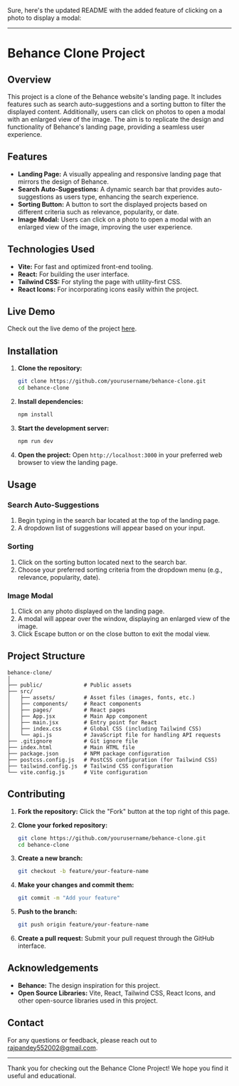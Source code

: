 Sure, here's the updated README with the added feature of clicking on a photo to display a modal:

---

# Behance Clone Project

## Overview

This project is a clone of the Behance website's landing page. It includes features such as search auto-suggestions and a sorting button to filter the displayed content. Additionally, users can click on photos to open a modal with an enlarged view of the image. The aim is to replicate the design and functionality of Behance's landing page, providing a seamless user experience.

## Features

- **Landing Page:** A visually appealing and responsive landing page that mirrors the design of Behance.
- **Search Auto-Suggestions:** A dynamic search bar that provides auto-suggestions as users type, enhancing the search experience.
- **Sorting Button:** A button to sort the displayed projects based on different criteria such as relevance, popularity, or date.
- **Image Modal:** Users can click on a photo to open a modal with an enlarged view of the image, improving the user experience.

## Technologies Used

- **Vite:** For fast and optimized front-end tooling.
- **React:** For building the user interface.
- **Tailwind CSS:** For styling the page with utility-first CSS.
- **React Icons:** For incorporating icons easily within the project.

## Live Demo

Check out the live demo of the project [here](https://yourusername.github.io/behance-clone).

## Installation

1. **Clone the repository:**
   ```sh
   git clone https://github.com/yourusername/behance-clone.git
   cd behance-clone
   ```

2. **Install dependencies:**
   ```sh
   npm install
   ```

3. **Start the development server:**
   ```sh
   npm run dev
   ```

4. **Open the project:**
   Open `http://localhost:3000` in your preferred web browser to view the landing page.

## Usage

### Search Auto-Suggestions
1. Begin typing in the search bar located at the top of the landing page.
2. A dropdown list of suggestions will appear based on your input.

### Sorting
1. Click on the sorting button located next to the search bar.
2. Choose your preferred sorting criteria from the dropdown menu (e.g., relevance, popularity, date).


### Image Modal
1. Click on any photo displayed on the landing page.
2. A modal will appear over the window, displaying an enlarged view of the image.
3. Click Escape button or on the close button to exit the modal view.

## Project Structure

```
behance-clone/
│
├── public/             # Public assets
├── src/                
│   ├── assets/         # Asset files (images, fonts, etc.)
│   ├── components/     # React components
│   ├── pages/          # React pages
│   ├── App.jsx         # Main App component
│   ├── main.jsx        # Entry point for React
│   ├── index.css       # Global CSS (including Tailwind CSS)
│   └── api.js          # JavaScript file for handling API requests
├── .gitignore          # Git ignore file
├── index.html          # Main HTML file
├── package.json        # NPM package configuration
├── postcss.config.js   # PostCSS configuration (for Tailwind CSS)
├── tailwind.config.js  # Tailwind CSS configuration
└── vite.config.js      # Vite configuration
```

## Contributing

1. **Fork the repository:**
   Click the "Fork" button at the top right of this page.

2. **Clone your forked repository:**
   ```sh
   git clone https://github.com/yourusername/behance-clone.git
   cd behance-clone
   ```

3. **Create a new branch:**
   ```sh
   git checkout -b feature/your-feature-name
   ```

4. **Make your changes and commit them:**
   ```sh
   git commit -m "Add your feature"
   ```

5. **Push to the branch:**
   ```sh
   git push origin feature/your-feature-name
   ```

6. **Create a pull request:**
   Submit your pull request through the GitHub interface.

## Acknowledgements

- **Behance:** The design inspiration for this project.
- **Open Source Libraries:** Vite, React, Tailwind CSS, React Icons, and other open-source libraries used in this project.

## Contact

For any questions or feedback, please reach out to [rajpandey552002@gmail.com]().

---

Thank you for checking out the Behance Clone Project! We hope you find it useful and educational.
